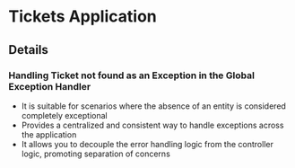 # Tickets Application

## Details

### Handling Ticket not found as an Exception in the Global Exception Handler
- It is suitable for scenarios where the absence of an entity is considered completely exceptional
- Provides a centralized and consistent way to handle exceptions across the application
- It allows you to decouple the error handling logic from the controller logic, promoting separation of concerns
